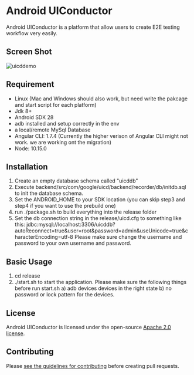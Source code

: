 # Android UIConductor

Android UIConductor is a platform that allow users to create E2E testing workflow very easily.

## Screen Shot
![uicddemo](https://user-images.githubusercontent.com/2557786/52313064-ef029080-2961-11e9-9e69-1e770b85b614.gif)


## Requirement
- Linux (Mac and Windows should also work, but need write the pakcage and start script for each platform)
- Jdk 8+
- Android SDK 28
- adb installed and setup correctly in the env
- a local/remote MySql Database
- Angular CLI: 1.7.4 (Currently the higher verison of Angular CLI might not work. we are working ont the migration)
- Node: 10.15.0


## Installation
1. Create an empty database schema called "uicddb"
2. Execute backend/src/com/google/uicd/backend/recorder/db/initdb.sql to init the database schema.
3. Set the ANDROID_HOME to your SDK location   (you can skip step3 and step4 if you want to use the prebuild one)
4. run ./package.sh to build everything into the release folder
5. Set the db connection string in the release/uicd.cfg to something like this:
   jdbc:mysql://localhost:3306/uicddb?autoReconnect=true&user=root&password=admin&useUnicode=true&characterEncoding=utf-8
   Please make sure change the username and password to your own username and password.


## Basic Usage
1. cd release
2. ./start.sh to start the application.
Please make sure the following things before run start.sh
  a) adb devices devices in the right state
  b) no password or lock pattern for the devices.

## License

Android UIConductor is licensed under the open-source [Apache 2.0 license](LICENSE).

## Contributing

Please [see the guidelines for contributing](CONTRIBUTING.md) before creating
pull requests.
